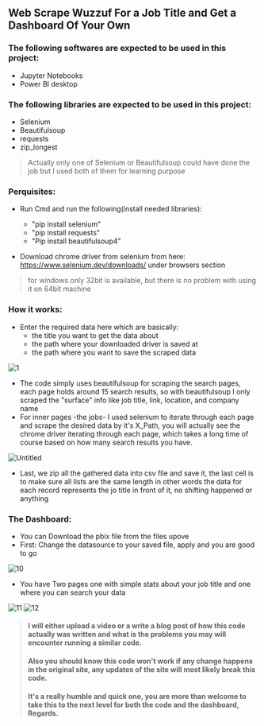 ## Web Scrape Wuzzuf For a Job Title and Get a Dashboard Of Your Own

### The following softwares are expected to be used in this project:

- Jupyter Notebooks
- Power BI desktop

### The following libraries are expected to be used in this project:

- Selenium 
- Beautifulsoup
- requests
- zip_longest

> Actually only one of Selenium or Beautifulsoup could have done the job but I used both of them for learning purpose

### Perquisites:

- Run Cmd and run the following(install needed libraries):
  - "pip install selenium"
  - "pip install requests"
  - "Pip install beautifulsoup4"

- Download chrome driver from selenium from here: https://www.selenium.dev/downloads/  under browsers section
> for windows only 32bit is available, but there is no problem with using it on 64bit machine

### How it works:
- Enter the required data here which are basically:
  - the title you want to get the data about
  - the path where your downloaded driver is saved at
  - the path where you want to save the scraped data 

![1](https://user-images.githubusercontent.com/77448625/126833930-a6a7212f-c0f1-46f5-afce-e8c93d570a83.jpg)

- The code simply uses beautifulsoup for scraping the search pages, each page holds around 15 search results, so with beautifulsoup I only scraped the "surface" info like job title, link, location, and company name
- For inner pages -the jobs- I used selenium to iterate through each page and scrape the desired data by it's X_Path, you will actually see the chrome driver iterating through each page, which takes a long time of course based on how many search results you have.

![Untitled](https://user-images.githubusercontent.com/77448625/126835823-5570c169-53da-4ffc-b6e1-03b8f3abfc9b.gif)


- Last, we zip all the gathered data into csv file and save it, the last cell is to make sure all lists are the same length in other words the data for each record represents the jo title in front of it, no shifting happened or anything

### The Dashboard:
- You can Download the pbix file from the files upove
- First: Change the datasource to your saved file, apply and you are good to go

![10](https://user-images.githubusercontent.com/77448625/126836386-a0598b80-4efb-4a1b-abd5-2f8c3fbae4fd.jpg)

- You have Two pages one with simple stats about your job title and one where you can search your data


![11](https://user-images.githubusercontent.com/77448625/126836376-a2ba191d-e476-4776-8d66-e8e1e54f9179.jpg)
![12](https://user-images.githubusercontent.com/77448625/126836382-10b5ef4a-5457-4053-8a85-1f00f87550b4.jpg)



> #### I will either upload a video or a write a blog post of how this code actually was written and what is the problems you may will encounter running a similar code.
> #### Also you should know this code won't work if any change happens in the original site, any updates of the site will most likely break this code.
> #### It's a really humble and quick one, you are more than welcome to take this to the next level for both the code and the dashboard, Regards.

